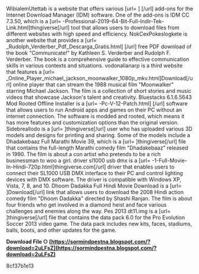 WibialemUtettab is a website that offers various [url= ] [/url] add-ons for the Internet Download Manager (IDM) software. One of the add-ons is IDM CC 7.3.50, which is a [url= -Professional-2019-64-Bit-Full-Indir-Tek-Link.html]thingiverse[/url] tool that allows users to download files from different websites with high speed and efficiency. NokCexPokeslogkete is another website that provides a [url= \_Rudolph\_Verderber\_Pdf\_Descarga\_Gratis.html] [/url] free PDF download of the book "Communicate!" by Kathleen S. Verderber and Rudolph F. Verderber. The book is a comprehensive guide to effective communication skills in various contexts and situations. vodonalianarp is a third website that features a [url= \_Online\_Player\_michael\_jackson\_moonwalker\_1080p\_mkv.html]Download[/url] online player that can stream the 1988 musical film "Moonwalker" starring Michael Jackson. The film is a collection of short stories and music videos that showcase Jackson's talent and creativity. Bluestacks 6.1.6.5643 Mod Rooted Offline Installer is a [url= -Pc-V-12-Patch.html] [/url] software that allows users to run Android apps and games on their PC without an internet connection. The software is modded and rooted, which means it has more features and customization options than the original version. Sidebreallodo is a [url= ]thingiverse[/url] user who has uploaded various 3D models and designs for printing and sharing. Some of the models include a Dhadakebaaz Full Marathi Movie 39, which is a [url= ]thingiverse[/url] file that contains the full-length Marathi comedy film "Dhadakebaaz" released in 1990. The film is about a con artist who pretends to be a rich businessman to woo a girl. driver sl1000 usb dmx is a [url= -1-Full-Movie-In-Hindi-720p.html]thingiverse.com[/url] driver that enables users to connect their SL1000 USB DMX interface to their PC and control lighting devices with DMX software. The driver is compatible with Windows XP, Vista, 7, 8, and 10. Dhoom Dadakka Full Hindi Movie Download is a [url= ]Download[/url] link that allows users to download the 2008 Hindi action comedy film "Dhoom Dadakka" directed by Shashi Ranjan. The film is about four friends who get involved in a diamond heist and face various challenges and enemies along the way. Pes 2013 dt11.img is a [url= ]thingiverse[/url] file that contains the data pack 6.0 for the Pro Evolution Soccer 2013 video game. The data pack includes new kits, faces, stadiums, balls, boots, and other updates for the game.
 
**Download File ○ [https://sormindpestna.blogspot.com/?download=2uLFsZ](https://sormindpestna.blogspot.com/?download=2uLFsZ)**


 8cf37b1e13
 
